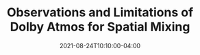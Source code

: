 ---
title: "Observations and Limitations of Dolby Atmos for Spatial Mixing"
date: 2021-08-24T10:10:00-04:00
---